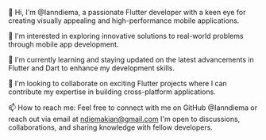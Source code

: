 👋 Hi, I'm @Ianndiema, a passionate Flutter developer with a keen eye for creating visually appealing and high-performance mobile applications.

👀 I'm interested in exploring innovative solutions to real-world problems through mobile app development.

🌱 I'm currently learning and staying updated on the latest advancements in Flutter and Dart to enhance my development skills.

💞️ I'm looking to collaborate on exciting Flutter projects where I can contribute my expertise in building cross-platform applications.

📫 How to reach me: Feel free to connect with me on GitHub @Ianndiema or reach out via email at ndiemakian@gmail.com I'm open to discussions, collaborations, and sharing knowledge with fellow developers.



<!---
Ianndiema/Ianndiema is a ✨ special ✨ repository because its `README.md` (this file) appears on your GitHub profile.
You can click the Preview link to take a look at your changes.
--->
